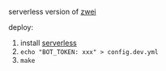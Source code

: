 serverless version of [zwei](https://github.com/jqs7/zwei)

deploy:
1. install [serverless](https://github.com/serverless/serverless#quick-start)
2. `echo "BOT_TOKEN: xxx" > config.dev.yml`
3. `make`


